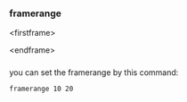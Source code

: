 ### framerange 

&lt;firstframe&gt;

 

&lt;endframe&gt;

 ###

you can set the framerange by this command:
```
framerange 10 20
```